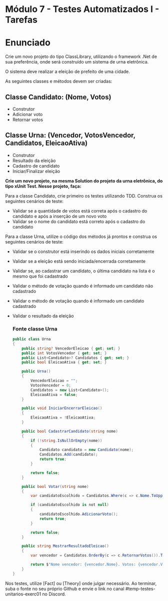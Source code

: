 # Módulo 7 - Testes Automatizados I - Tarefas

# Enunciado

Crie um novo projeto do tipo ClassLibrary, utilizando o framework .Net de sua preferência, onde será construído um sistema de urna eletrônica.

O sistema deve realizar a eleição de prefeito de uma cidade. 

As seguintes classes e métodos devem ser criadas: 

## Classe Candidato: (Nome, Votos)

- Construtor
- Adicionar voto
- Retornar votos

## Classe Urna: (Vencedor, VotosVencedor, Candidatos, EleicaoAtiva)

- Construtor
- Resultado da eleição
- Cadastro de candidato
- Iniciar/Finalizar eleição

**Crie um novo projeto, na mesma Solution do projeto da urna eletrônica, do tipo xUnit Test. Nesse projeto, faça:**

Para a classe Candidato, crie primeiro os testes utilizando TDD. Construa os seguintes cenários de teste:

- Validar se a quantidade de votos está correta após o cadastro do candidato e após a inserção de um novo voto
- Validar se o nome do candidato está correto após o cadastro do candidato

Para a classe Urna, utilize o código dos métodos já prontos e construa os seguintes cenários de teste:

- Validar se o construtor está inserindo os dados iniciais corretamente
- Validar se a eleição está sendo iniciada/encerrada corretamente
- Validar se, ao cadastrar um candidato, o última candidato na lista é o mesmo que foi cadastrado
- Validar o método de votação quando é informado um candidato não cadastrado
- Validar o método de votação quando é informado um candidato cadastrado
- Validar o resultado da eleição
    
    ### Fonte classe Urna
    
    ```csharp
    public class Urna
    {
        public string? VencedorEleicao { get; set; }
        public int VotosVencedor { get; set; }
        public List<Candidato>? Candidatos { get; set; }
        public bool EleicaoAtiva { get; set; }
    
        public Urna()
        {
            VencedorEleicao = "";
            VotosVencedor = 0;
            Candidatos = new List<Candidato>();
            EleicaoAtiva = false;
        }
    
        public void IniciarEncerrarEleicao()
        {
            EleicaoAtiva = !EleicaoAtiva;
        }
    
        public bool CadastrarCandidato(string nome)
        {
            if (!string.IsNullOrEmpty(nome))
            {
                Candidato candidato = new Candidato(nome);
                Candidatos.Add(candidato);
                return true;
            }
    
            return false;
        }
    
        public bool Votar(string nome)
        {
            var candidatoEscolhido = Candidatos.Where(c => c.Nome.ToUpper() == nome.ToUpper()).FirstOrDefault();
    
            if (candidatoEscolhido is not null)
            {
                candidatoEscolhido.AdicionarVoto();
                return true;
            }
    
            return false;
        }
    
        public string MostrarResultadoEleicao()
        {
            var vencedor = Candidatos.OrderBy(c => c.RetornarVotos()).ThenBy(c => c.Nome).FirstOrDefault();
    
            return $"Nome vencedor: {vencedor.Nome}. Votos: {vencedor.Votos}";
        }
    }
    ```
    

Nos testes, utilize [Fact] ou [Theory] onde julgar necessário. Ao terminar, suba o fonte no seu próprio Github e envie o link no canal #temp-testes-unitarios-exerc01 no Discord.